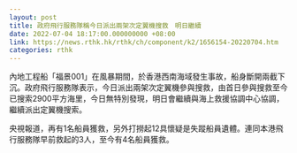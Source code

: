 ```yaml
---
layout: post
title: 政府飛行服務隊稱今日派出兩架次定翼機搜救　明日繼續
date: 2022-07-04 18:17:00.000000000 +08:00
link: https://news.rthk.hk/rthk/ch/component/k2/1656154-20220704.htm
categories: rthk
---
```


內地工程船「福景001」在風暴期間，於香港西南海域發生事故，船身斷開兩截下沉。政府飛行服務隊表示，今日派出兩架次定翼機參與搜救，由首日參與搜救至今已搜索2900平方海里，今日無特別發現，明日會繼續與海上救援協調中心協調，繼續派出定翼機搜索。

央視報道，再有1名船員獲救，另外打撈起12具懷疑是失蹤船員遺體。連同本港飛行服務隊早前救起的3人，至今有4名船員獲救。
